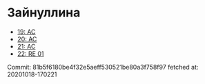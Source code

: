 # Зайнуллина
- [19: AC](19.md)
- [20: AC](20.md)
- [21: AC](21.md)
- [22: RE 01](22.md)

Commit: 81b5f6180be4f32e5aeff530521be80a3f758f97
 fetched at: 20201018-170221
